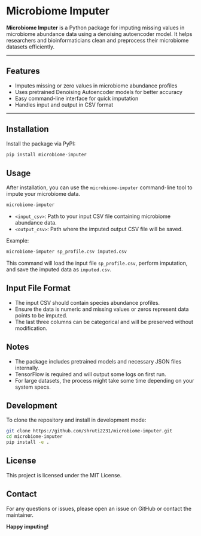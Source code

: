 # Microbiome Imputer

**Microbiome Imputer** is a Python package for imputing missing values in microbiome abundance data using a denoising autoencoder model. It helps researchers and bioinformaticians clean and preprocess their microbiome datasets efficiently.

---

## Features

- Imputes missing or zero values in microbiome abundance profiles
- Uses pretrained Denoising Autoencoder models for better accuracy
- Easy command-line interface for quick imputation
- Handles input and output in CSV format

---

## Installation

Install the package via PyPI:

```bash
pip install microbiome-imputer
```

## Usage

After installation, you can use the `microbiome-imputer` command-line tool to impute your microbiome data.

```bash
microbiome-imputer  
```

* `<input_csv>`: Path to your input CSV file containing microbiome abundance data.
* `<output_csv>`: Path where the imputed output CSV file will be saved.

Example:

```bash
microbiome-imputer sp_profile.csv imputed.csv
```

This command will load the input file `sp_profile.csv`, perform imputation, and save the imputed data as `imputed.csv`.

## Input File Format

* The input CSV should contain species abundance profiles.
* Ensure the data is numeric and missing values or zeros represent data points to be imputed.
* The last three columns can be categorical and will be preserved without modification.

## Notes

* The package includes pretrained models and necessary JSON files internally.
* TensorFlow is required and will output some logs on first run.
* For large datasets, the process might take some time depending on your system specs.

## Development

To clone the repository and install in development mode:

```bash
git clone https://github.com/shruti2231/microbiome-imputer.git
cd microbiome-imputer
pip install -e .
```

## License

This project is licensed under the MIT License.

## Contact

For any questions or issues, please open an issue on GitHub or contact the maintainer.

**Happy imputing!**